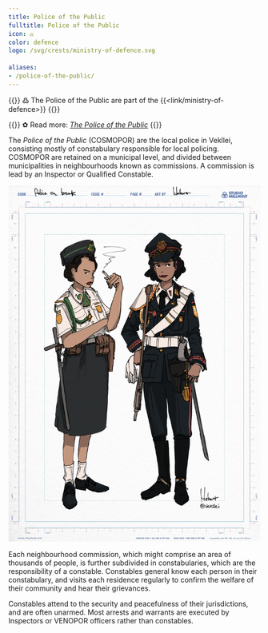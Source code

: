 ```yaml
---
title: Police of the Public
fulltitle: Police of the Public
icon: ⚖️
color: defence
logo: /svg/crests/ministry-of-defence.svg

aliases:
- /police-of-the-public/
---
```

{{<note>}}
߷ The Police of the Public are part of the {{<link/ministry-of-defence>}}
{{</note>}}

{{<note link>}}
✿ Read more: *[The Police of the Public](/stories/police/)*
{{</note>}}

The *Police of the Public* (COSMOPOR) are the local police in Vekllei, consisting mostly of constabulary responsible for local policing. COSMOPOR are retained on a municipal level, and divided between municipalities in neighbourhoods known as commissions. A commission is lead by an Inspector or Qualified Constable.

![image of a local and government policewoman standing on break](/images/fullres/commonwealth-police.jpg "Municipal (public) vs Commonwealth (parliament) police.")

Each neighbourhood commission, which might comprise an area of thousands of people, is further subdivided in constabularies, which are the responsibility of a constable. Constables general know each person in their constabulary, and visits each residence regularly to confirm the welfare of their community and hear their grievances.

Constables attend to the security and peacefulness of their jurisdictions, and are often unarmed. Most arrests and warrants are executed by Inspectors or VENOPOR officers rather than constables.